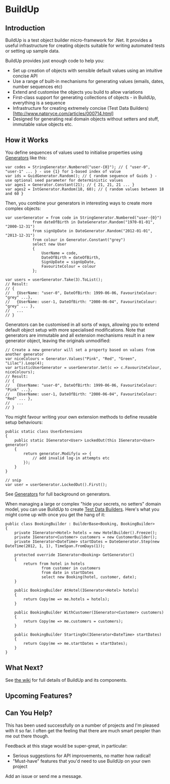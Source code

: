 BuildUp
=======

Introduction
------------

BuildUp is a test object builder micro-framework for .Net. It provides a useful infrastructure for creating objects suitable for writing automated tests or setting up sample data.

BuildUp provides just enough code to help you:

* Set up creation of objects with sensible default values using an intuitive concise API
* Use a range of built-in mechanisms for generating values (emails, dates, number sequences etc)
* Extend and customise the objects you build to allow variations
* First-class support for generating collections of objects - in BuildUp, everything is a sequence
* Infrastructure for creating extremely concise (Test Data Builders)[http://www.natpryce.com/articles/000714.html]
* Designed for generating real domain objects without setters and stuff, immutable value objects etc.

How it Works
------------

You define sequences of values used to initialise properties using [Generators](wiki/buildup-generators) like this:

    var codes = StringGenerator.Numbered("user-{0}"); // { "user-0", "user-1" ... } - use {1} for 1-based index of value
    var ids = GuidGenerator.Random(); // { random sequence of Guids } - use optional seed parameter for deterministic values
    var ages1 = Generator.Constant(21); // { 21, 21, 21 ... }
    var ages2 = IntGenerator.Random(18, 60); // { random values between 18 and 60 }

Then, you combine your generators in interesting ways to create more complex objects:

    var userGenerator = from code in StringGenerator.Numbered("user-{0}")
                from dateOfBirth in DateGenerator.Random("1970-01-01", "2000-12-31")
                from signUpDate in DateGenerator.Random("2012-01-01", "2013-12-31")
                from colour in Generator.Constant("grey")
                select new User
                {
                    UserName = code,
                    DateOfBirth = dateOfBirth,
                    SignUpDate = signUpDate,
                    FavouriteColour = colour
                };

    var users = userGenerator.Take(3).ToList();
    // Result:
    // { 
    //   {UserName: "user-0", DateOfBirth: 1999-06-06, FavouriteColour: "grey" ...}, 
    //   {UserName: user-1, DateOfBirth: "2000-06-04", FavouriteColour: "grey" ... },
    //   ...
    // }

Generators can be customised in all sorts of ways, allowing you to extend default object setup with more specialised modifications. Note that generators are immutable and all extension mechanisms result in a new generator object, leaving the originals unmodified:

    // Create a new generator will set a property based on values from another generator
    var niceColours = Generator.Values("Pink", "Red", "Green", "Lilac").Loop(4);
    var artisticUserGenerator = userGenerator.Set(c => c.FavouriteColour, niceColours);
    // Result:
    // { 
    //   {UserName: "user-0", DateOfBirth: 1999-06-06, FavouriteColour: "Pink" ...}, 
    //   {UserName: user-1, DateOfBirth: "2000-06-04", FavouriteColour: "Red" ... },
    //   ...
    // }

You might favour writing your own extension methods to define reusable setup behaviours:

    public static class UserExtensions
    {
        public static IGenerator<User> LockedOut(this IGenerator<User> generator)
        {
            return generator.Modify(u => {
                // add invalid log-in attempts etc
            });
        }
    }

    // snip
    var user = userGenerator.LockedOut().First();
    
See [Generators](wiki/buildup-generators) for full background on generators.

When managing a large or complex "hide your secrets, no setters" domain model, you can use BuildUp to create [Test Data Builders](http://c2.com/cgi/wiki?TestDataBuilder). Here's what you might come up with once you get the hang of it:

    public class BookingBuilder : BuilderBase<Booking, BookingBuilder>
    {
	    private IGenerator<Hotel> hotels = new HotelBuilder().Freeze();
	    private IGenerator<Customer> customers = new CustomerBuilder();
	    private IGenerator<DateTime> startDates = DateGenerator.Step(new DateTime(2012, 1, 1), TimeSpan.FromDays(1));

	    protected override IGenerator<Booking> GetGenerator()
	    {
		    return from hotel in hotels
			        from customer in customers
			        from date in startDates
			        select new Booking(hotel, customer, date);
	    }

	    public BookingBuilder AtHotel(IGenerator<Hotel> hotels)
	    {
		    return Copy(me => me.hotels = hotels);
	    }

	    public BookingBuilder WithCustomer(IGenerator<Customer> customers)
	    {
		    return Copy(me => me.customers = customers);
	    }

	    public BookingBuilder StartingOn(IGenerator<DateTime> startDates)
	    {
		    return Copy(me => me.startDates = startDates);
	    }
    }


What Next?
----------

See [the wiki](wiki) for full details of BuildUp and its components. 


Upcoming Features?
------------------


Can You Help?
-------------

This has been used successfully on a number of projects and I'm pleased with it so far. I often get the feeling that there are much smart peopler than me out there though. 

Feedback at this stage would be super-great, in particular:

* Serious suggestions for API improvements, no matter how radical!
* "Must-have" features that you'd need to use BuildUp on your own project

Add an issue or send me a message.


